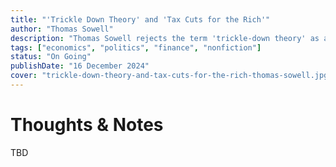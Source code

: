 ```yaml
---
title: "'Trickle Down Theory' and 'Tax Cuts for the Rich'"
author: "Thomas Sowell"
description: "Thomas Sowell rejects the term 'trickle-down theory' as a mischaracterization of supply-side economics, which he supports.  He argues that tax cuts, even for the wealthy, stimulate investment and job creation, ultimately benefiting the entire economy through increased production and demand, not by a deliberate 'trickling down' of wealth."
tags: ["economics", "politics", "finance", "nonfiction"]
status: "On Going"
publishDate: "16 December 2024"
cover: "trickle-down-theory-and-tax-cuts-for-the-rich-thomas-sowell.jpg"
---
```


# Thoughts & Notes

TBD

